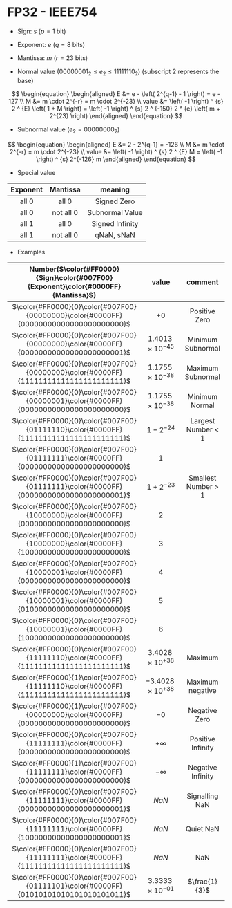 # FP32 - IEEE754

+ Sign:     $s$ ($p=1$ bit)
+ Exponent: $e$ ($q=8$ bits)
+ Mantissa: $m$ ($r=23$ bits)

+ Normal value ($00000001_2 \le e_2 \le 11111110_2$) (subscript 2 represents the base)

$$
\begin{equation}
\begin{aligned}
E &= e - \left( 2^{q-1} - 1 \right) = e - 127 \\
M &= m \cdot 2^{-r} = m \cdot 2^{-23} \\
value &= \left( -1 \right) ^ {s} 2 ^ {E} \left( 1 + M \right) = \left( -1 \right) ^ {s} 2 ^ {-150} 2 ^ {e} \left( m  + 2^{23} \right)
\end{aligned}
\end{equation}
$$

+ Subnormal value ($e_2 = 00000000_2$)

$$
\begin{equation}
\begin{aligned}
E &= 2 - 2^{q-1} = -126 \\
M &= m \cdot 2^{-r} = m \cdot 2^{-23} \\
value &= \left( -1 \right) ^ {s} 2 ^ {E} M = \left( -1 \right) ^ {s} 2^{-126} m
\end{aligned}
\end{equation}
$$

+ Special value

| Exponent  | Mantissa  | meaning         |
| :-:       | :-:       | :-:             |
| all 0     | all 0     | Signed Zero     |
| all 0     | not all 0 | Subnormal Value |
| all 1 | all 0     | Signed Infinity |
| all 1 | not all 0 | qNaN, sNaN      |

+ Examples

| Number($\color{#FF0000}{Sign}\color{#007F00}{Exponent}\color{#0000FF}{Mantissa}$) | value          | comment          |
| :-:        | :-:            | :-:              |
| $\color{#FF0000}{0}\color{#007F00}{00000000}\color{#0000FF}{00000000000000000000000}$         | $+0$               | Positive Zero       |
| $\color{#FF0000}{0}\color{#007F00}{00000000}\color{#0000FF}{00000000000000000000001}$         | $1.4013\times10^{-45}$ | Minimum Subnormal   |
| $\color{#FF0000}{0}\color{#007F00}{00000000}\color{#0000FF}{11111111111111111111111}$         | $1.1755\times10^{-38}$ | Maximum Subnormal   |
| $\color{#FF0000}{0}\color{#007F00}{00000001}\color{#0000FF}{00000000000000000000000}$         | $1.1755\times10^{-38}$ | Minimum Normal      |
| $\color{#FF0000}{0}\color{#007F00}{01111110}\color{#0000FF}{11111111111111111111111}$     | $1 - 2^{-24}$       | Largest Number < 1  |
| $\color{#FF0000}{0}\color{#007F00}{01111111}\color{#0000FF}{00000000000000000000000}$         | $1$                |                     |
| $\color{#FF0000}{0}\color{#007F00}{01111111}\color{#0000FF}{00000000000000000000001}$         | $1 + 2^{-23}$       | Smallest Number > 1 |
| $\color{#FF0000}{0}\color{#007F00}{10000000}\color{#0000FF}{00000000000000000000000}$         | $2$                |                     |
| $\color{#FF0000}{0}\color{#007F00}{10000000}\color{#0000FF}{10000000000000000000000}$         | $3$                |                     |
| $\color{#FF0000}{0}\color{#007F00}{10000001}\color{#0000FF}{00000000000000000000000}$     | $4$                |                     |
| $\color{#FF0000}{0}\color{#007F00}{10000001}\color{#0000FF}{01000000000000000000000}$     | $5$                |                     |
| $\color{#FF0000}{0}\color{#007F00}{10000001}\color{#0000FF}{10000000000000000000000}$     | $6$                |                     |
| $\color{#FF0000}{0}\color{#007F00}{11111110}\color{#0000FF}{11111111111111111111111}$     | $3.4028\times10^{+38}$ | Maximum |
| $\color{#FF0000}{1}\color{#007F00}{11111110}\color{#0000FF}{11111111111111111111111}$     | $-3.4028\times10^{+38}$ | Maximum negative    |
| $\color{#FF0000}{1}\color{#007F00}{00000000}\color{#0000FF}{00000000000000000000000}$         | $-0$               | Negative Zero       |
| $\color{#FF0000}{0}\color{#007F00}{11111111}\color{#0000FF}{00000000000000000000000}$     | $+\infty$          | Positive Infinity   |
| $\color{#FF0000}{1}\color{#007F00}{11111111}\color{#0000FF}{00000000000000000000000}$     | $-\infty$          | Negative Infinity   |
| $\color{#FF0000}{0}\color{#007F00}{11111111}\color{#0000FF}{00000000000000000000001}$     | $NaN$              | Signalling NaN      |
| $\color{#FF0000}{0}\color{#007F00}{11111111}\color{#0000FF}{10000000000000000000001}$ | $NaN$              | Quiet NaN           |
| $\color{#FF0000}{0}\color{#007F00}{11111111}\color{#0000FF}{11111111111111111111111}$         | $NaN$              | NaN                 |
| $\color{#FF0000}{0}\color{#007F00}{01111101}\color{#0000FF}{01010101010101010101011}$     | $3.3333\times10^{-01}$ | $\frac{1}{3}$      |
